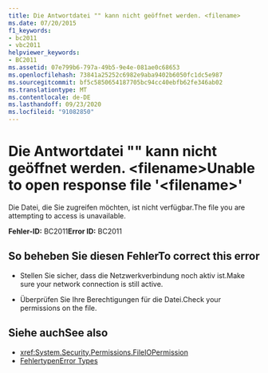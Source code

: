 ```yaml
---
title: Die Antwortdatei "" kann nicht geöffnet werden. <filename>
ms.date: 07/20/2015
f1_keywords:
- bc2011
- vbc2011
helpviewer_keywords:
- BC2011
ms.assetid: 07e799b6-797a-49b5-9e4e-081ae0c68653
ms.openlocfilehash: 73841a25252c6982e9aba9402b6050fc1dc5e987
ms.sourcegitcommit: bf5c5850654187705bc94cc40ebfb62fe346ab02
ms.translationtype: MT
ms.contentlocale: de-DE
ms.lasthandoff: 09/23/2020
ms.locfileid: "91082850"
---
```

# <a name="unable-to-open-response-file-filename"></a><span data-ttu-id="4101d-102">Die Antwortdatei "" kann nicht geöffnet werden. \<filename></span><span class="sxs-lookup"><span data-stu-id="4101d-102">Unable to open response file '\<filename>'</span></span>

<span data-ttu-id="4101d-103">Die Datei, die Sie zugreifen möchten, ist nicht verfügbar.</span><span class="sxs-lookup"><span data-stu-id="4101d-103">The file you are attempting to access is unavailable.</span></span>  
  
 <span data-ttu-id="4101d-104">**Fehler-ID:** BC2011</span><span class="sxs-lookup"><span data-stu-id="4101d-104">**Error ID:** BC2011</span></span>  
  
## <a name="to-correct-this-error"></a><span data-ttu-id="4101d-105">So beheben Sie diesen Fehler</span><span class="sxs-lookup"><span data-stu-id="4101d-105">To correct this error</span></span>  
  
- <span data-ttu-id="4101d-106">Stellen Sie sicher, dass die Netzwerkverbindung noch aktiv ist.</span><span class="sxs-lookup"><span data-stu-id="4101d-106">Make sure your network connection is still active.</span></span>  
  
- <span data-ttu-id="4101d-107">Überprüfen Sie Ihre Berechtigungen für die Datei.</span><span class="sxs-lookup"><span data-stu-id="4101d-107">Check your permissions on the file.</span></span>  
  
## <a name="see-also"></a><span data-ttu-id="4101d-108">Siehe auch</span><span class="sxs-lookup"><span data-stu-id="4101d-108">See also</span></span>

- <xref:System.Security.Permissions.FileIOPermission>
- [<span data-ttu-id="4101d-109">Fehlertypen</span><span class="sxs-lookup"><span data-stu-id="4101d-109">Error Types</span></span>](../programming-guide/language-features/error-types.md)
